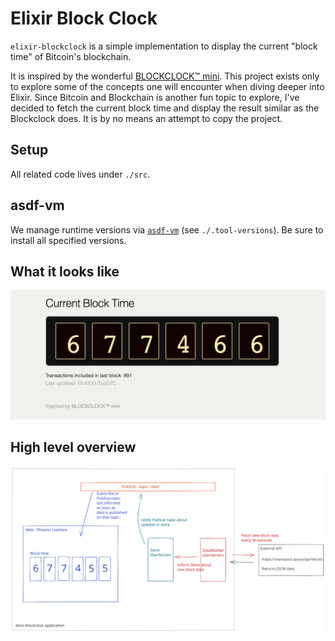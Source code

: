 # Elixir Block Clock

`elixir-blockclock` is a simple implementation to display the current "block
time" of Bitcoin's blockchain.

It is inspired by the wonderful [BLOCKCLOCK™
mini](https://blockclockmini.com/).
This project exists only to explore some of the concepts one will encounter
when diving deeper into Elixir. Since Bitcoin and Blockchain is another fun
topic to explore, I've decided to fetch the current block time and display
the result similar as the Blockclock does. It is by no means an attempt to
copy the project.

## Setup

All related code lives under `./src`.

## asdf-vm

We manage runtime versions via [`asdf-vm`](https://asdf-vm.com/) (see
`./.tool-versions`). Be sure to install all specified versions.

## What it looks like

<img src="./images/what-it-looks-like.png">

## High level overview

<img src="./images/high-level-overview.svg">